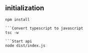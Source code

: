 ## initialization

```Install dependencies
npm install

```Convert typescript to javascript 
tsc -w

```Start api
node dist/index.js